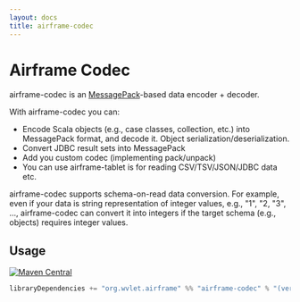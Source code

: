 ```yaml
---
layout: docs
title: airframe-codec
---
```

# Airframe Codec

airframe-codec is an [MessagePack](https://msgpack.org)-based data encoder + decoder.

With airframe-codec you can:
- Encode Scala objects (e.g., case classes, collection, etc.) into MessagePack format, and decode it. Object serialization/deserialization.
- Convert JDBC result sets into MessagePack
- Add you custom codec (implementing pack/unpack)
- You can use airframe-tablet is for reading CSV/TSV/JSON/JDBC data etc.    

airframe-codec supports schema-on-read data conversion.
For example, even if your data is string representation of integer values, e.g., "1", "2, "3", ..., 
airframe-codec can convert it into integers if the target schema (e.g., objects) requires integer values. 

## Usage

[![Maven Central](https://maven-badges.herokuapp.com/maven-central/org.wvlet.airframe/airframe-codec_2.12/badge.svg)](https://maven-badges.herokuapp.com/maven-central/org.wvlet.airframe/airframe-codec_2.12/)

```scala
libraryDependencies += "org.wvlet.airframe" %% "airframe-codec" % "(version)"
```
